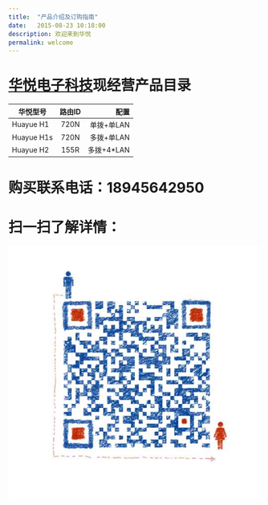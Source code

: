 ```yaml
---
title:  "产品介绍及订购指南"
date:   2015-08-23 10:18:00
description: 欢迎来到华悦
permalink: welcome
---
```


# [华悦电子科技][huayue]现经营产品目录

| 华悦型号       | 路由ID         | 配置       |
| ------------- |:-------------:| ----------:|
| Huayue H1     | 720N          | 单拨+单LAN |
| Huayue H1s    | 720N      	| 多拨+单LAN |
| Huayue H2     | 155R          | 多拨+4*LAN |

# 购买联系电话：**18945642950**
# 扫一扫了解详情： 
![Test01](/assets/images/mmqrcode1.png)

[jekyll-gh]: https://github.com/mojombo/jekyll
[jekyll]:    http://jekyllrb.com
[huayue]: https://benyjuice.github.io/about

